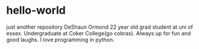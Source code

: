 # hello-world
just another repository
DeShaun Ormond
22 year old grad student at uni of essex. Undergraduate at Coker College(go cobras). 
Always up for fun and good laughs. I love programming in python. 
